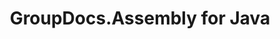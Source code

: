 ---
title: GroupDocs.Assembly for Java
type: docs
weight: 10
url: /java/
description: GroupDocs.Assembly for Java API References contain examples, code snippets, and API documentation. It provides packages, classes, interfaces, and other API details.
is_root: true
---